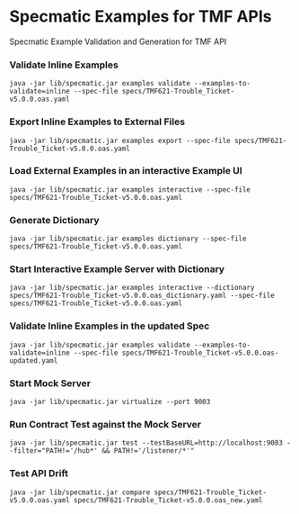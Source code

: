 # Specmatic Examples for TMF APIs
Specmatic Example Validation and Generation for TMF API

### Validate Inline Examples
```shell
java -jar lib/specmatic.jar examples validate --examples-to-validate=inline --spec-file specs/TMF621-Trouble_Ticket-v5.0.0.oas.yaml
```

### Export Inline Examples to External Files
```shell
java -jar lib/specmatic.jar examples export --spec-file specs/TMF621-Trouble_Ticket-v5.0.0.oas.yaml
```

### Load External Examples in an interactive Example UI
```shell
java -jar lib/specmatic.jar examples interactive --spec-file specs/TMF621-Trouble_Ticket-v5.0.0.oas.yaml
```

### Generate Dictionary
```shell
java -jar lib/specmatic.jar examples dictionary --spec-file specs/TMF621-Trouble_Ticket-v5.0.0.oas.yaml
```

### Start Interactive Example Server with Dictionary
```shell
java -jar lib/specmatic.jar examples interactive --dictionary specs/TMF621-Trouble_Ticket-v5.0.0.oas_dictionary.yaml --spec-file specs/TMF621-Trouble_Ticket-v5.0.0.oas.yaml
```

### Validate Inline Examples in the updated Spec
```shell
java -jar lib/specmatic.jar examples validate --examples-to-validate=inline --spec-file specs/TMF621-Trouble_Ticket-v5.0.0.oas-updated.yaml
```

### Start Mock Server
```shell
java -jar lib/specmatic.jar virtualize --port 9003
```

### Run Contract Test against the Mock Server
```shell
java -jar lib/specmatic.jar test --testBaseURL=http://localhost:9003 --filter="PATH!='/hub*' && PATH!='/listener/*'"
```

### Test API Drift
```shell
java -jar lib/specmatic.jar compare specs/TMF621-Trouble_Ticket-v5.0.0.oas.yaml specs/TMF621-Trouble_Ticket-v5.0.0.oas_new.yaml
```